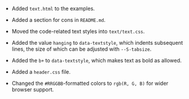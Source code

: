 - Added `text.html` to the examples.  
- Added a section for cons in `README.md`.

- Moved the code-related text styles into `text/text.css`.  
- Added the value `hanging` to `data-textstyle`, which indents subsequent
   lines, the size of which can be adjusted with `--S-tabsize`.  
- Added the `b+` to `data-textstyle`, which makes text as bold as allowed.  
- Added a `header.css` file.  
- Changed the `#RRGGBB`-formatted colors to `rgb(R, G, B)` for wider
   browser support.